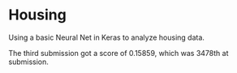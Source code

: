 # Housing
Using a basic Neural Net in Keras to analyze housing data.

The third submission got a score of 0.15859, which was 3478th at submission.
